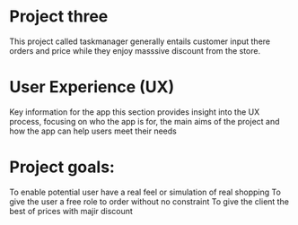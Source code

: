# Project three
This project called taskmanager generally entails customer input there orders and price while they enjoy masssive discount from the store. 
# User Experience (UX)
Key information for the app
this section provides insight into the UX process, focusing on who the app is for, the main aims of the project and how the app can help users meet their needs

# Project goals:<br>
To enable potential user have a real feel or simulation of real shopping
To give the user a free role to order without no constraint
To give the client the best of prices with majir discount

